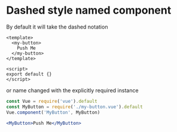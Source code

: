 # Dashed style named component

By default it will take the dashed notation

```vue
<template>
  <my-button>
    Push Me
  </my-button>
</template>

<script>
export default {}
</script>
```

or name changed with the explicitly required instance

```jsx
const Vue = require('vue').default
const MyButton = require('./my-button.vue').default
Vue.component('MyButton', MyButton)

<MyButton>Push Me</MyButton>
```
